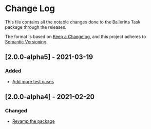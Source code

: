 # Change Log
This file contains all the notable changes done to the Ballerina Task package through the releases.

The format is based on [Keep a Changelog](https://keepachangelog.com/en/1.0.0/),
and this project adheres to [Semantic Versioning](https://semver.org/spec/v2.0.0.html).

## [2.0.0-alpha5] - 2021-03-19

### Added
- [Add more test cases](https://github.com/ballerina-platform/ballerina-standard-library/issues/1217)

## [2.0.0-alpha4] - 2021-02-20

### Changed
- [Revamp the package](https://github.com/ballerina-platform/ballerina-standard-library/issues/62)
